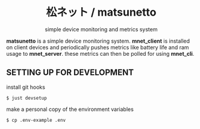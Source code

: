 <div align="center">

# 松ネット / matsunetto

simple device monitoring and metrics system

</div>

**matsunetto** is a simple device monitoring system. **mnet_client** is
installed on client devices and periodically pushes metrics like battery life
and ram usage to **mnet_server**. these metrics can then be polled for using
**mnet_cli**.

## SETTING UP FOR DEVELOPMENT

install git hooks
```
$ just devsetup
```

make a personal copy of the environment variables
```
$ cp .env-example .env
```

